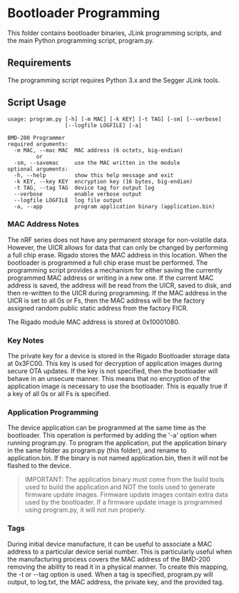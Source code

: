 # Bootloader Programming

This folder contains bootloader binaries, JLink programming scripts, and the main Python programming script, program.py.

## Requirements

The programming script requires Python 3.x and the Segger JLink tools.

## Script Usage

```
usage: program.py [-h] [-m MAC] [-k KEY] [-t TAG] [-sm] [--verbose]
                  [--logfile LOGFILE] [-a]

BMD-200 Programmer
required arguments:
  -m MAC, --mac MAC  MAC address (6 octets, big-endian)
         or
  -sm, --savemac     use the MAC written in the module
optional arguments:
  -h, --help         show this help message and exit
  -k KEY, --key KEY  encryption key (16 bytes, big-endian)
  -t TAG, --tag TAG  device tag for output log
  --verbose          enable verbose output
  --logfile LOGFILE  log file output
  -a, --app          program application binary (application.bin)
```
  
### MAC Address Notes

The nRF series does not have any permanent storage for non-volatile data.  However, the UICR allows for data that can only be changed by performing a full chip erase.  Rigado stores the MAC address in this location.  When the bootloader is programmed a full chip erase must be performed.  The programming script provides a mechanism for either saving the currently programmed MAC address or writing in a new one.  If the current MAC address is saved, the address will be read from the UICR, saved to disk, and then re-written to the UICR during programming.  If the MAC address in the UICR is set to all 0s or Fs, then the MAC address will be the factory assigned random public static address from the factory FICR.

The Rigado module MAC address is stored at 0x10001080.

### Key Notes

The private key for a device is stored in the Rigado Bootloader storage data at 0x3FC00.  This key is used for decryption of application images during secure OTA updates.  If the key is not specified, then the bootloader will behave in an unsecure manner.  This means that no encryption of the application image is necessary to use the bootloader.  This is equally true if a key of all 0s or all Fs is specified.

### Application Programming

The device application can be programmed at the same time as the bootloader.  This operation is performed by adding the '-a' option when running program.py.  To program the application, put the application binary in the same folder as program.py (this folder), and rename to application.bin.  If the binary is not named application.bin, then it will not be flashed to the device.

> IMPORTANT: The application binary must come from the build tools used to build the application and NOT the tools used to generate firmware update images.  Firmware update images contain extra data used by the bootloader.  If a firmware update image is programmed using program.py, it will not run properly.

### Tags

During initial device manufacture, it can be useful to associate a MAC address to a particular device serial number.  This is particularly useful when the manufacturing process covers the MAC address of the BMD-200 removing the ability to read it in a physical manner.  To create this mapping, the -t or --tag option is used.  When a tag is specified, program.py will output, to log.txt, the MAC address, the private key, and the provided tag.
